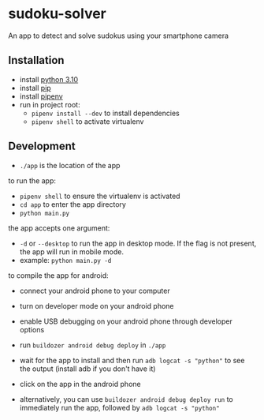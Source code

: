 # sudoku-solver

An app to detect and solve sudokus using your smartphone camera

## Installation

- install [python 3.10](https://www.python.org/downloads)
- install [pip](https://pypi.python.org/pypi/pip)
- install [pipenv](https://pipenv.pypa.io/en/latest/)
- run in project root:
  - `pipenv install --dev` to install dependencies
  - `pipenv shell` to activate virtualenv

## Development

- `./app` is the location of the app

to run the app:

- `pipenv shell` to ensure the virtualenv is activated
- `cd app` to enter the app directory
- `python main.py`

the app accepts one argument:

- `-d` or `--desktop` to run the app in desktop mode. If the flag is not present, the app will run in mobile mode.
- example: `python main.py -d`

to compile the app for android:

- connect your android phone to your computer
- turn on developer mode on your android phone
- enable USB debugging on your android phone through developer options
- run `buildozer android debug deploy` in `./app`
- wait for the app to install and then run `adb logcat -s "python"` to see the output (install adb if you don't have it)
- click on the app in the android phone

- alternatively, you can use `buildozer android debug deploy run` to immediately run the app, followed by `adb logcat -s "python"`
